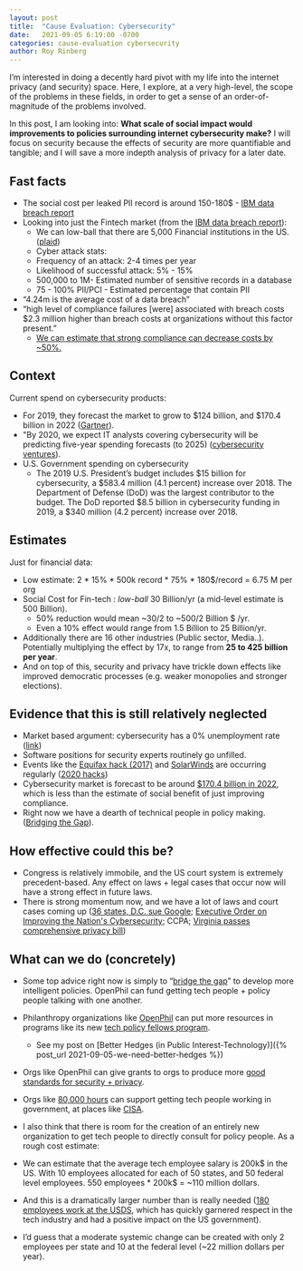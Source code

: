 ```yaml
---
layout: post
title:  "Cause Evaluation: Cybersecurity"
date:   2021-09-05 6:19:00 -0700
categories: cause-evaluation cybersecurity  
author: Roy Rinberg
---
```



I’m interested in doing a decently hard pivot with my life into the internet privacy (and security) space. Here, I explore, at a very high-level, the scope of the problems in these fields, in order to get a sense of an order-of-magnitude of the problems involved.

In this post, I am looking into:
**What scale of social impact would improvements to policies surrounding internet cybersecurity make?**
I will focus on security because the effects of security are more quantifiable and tangible; and I will save a more indepth analysis of privacy for a later date.

## Fast facts
- The social cost per leaked PII record is around 150-180$ - [IBM data breach report](https://www.ibm.com/security/data-breach)
- Looking into just the Fintech market (from the [IBM data breach report](https://www.ibm.com/security/data-breach)):
    - We can low-ball that there are 5,000 Financial institutions in the US. ([plaid](https://plaid.com/blog/how-many-fis/))
    - Cyber attack stats:
    - Frequency of an attack: 2-4 times per year
    - Likelihood of successful attack: 5% - 15% 
    - 500,000 to 1M- Estimated number of sensitive records in a database 
    - 75 - 100% PII/PCI - Estimated percentage that contain PII
- “4.24m is the average cost of a data breach” 
- “high level of compliance failures [were] associated with breach costs $2.3 million higher than breach costs at organizations without this factor present.” 
    - <ins>We can estimate that strong compliance can decrease costs by ~50%. </ins>

## Context
Current spend on cybersecurity products:
- For 2019, they forecast the market to grow to $124 billion, and $170.4 billion in 2022 ([Gartner](https://www.gartner.com/en/documents/3889055)).
- "By 2020, we expect IT analysts covering cybersecurity will be predicting five-year spending forecasts (to 2025) ([cybersecurity ventures](https://cybersecurityventures.com/cybersecurity-market-report/)). 
- U.S. Government spending on cybersecurity
    - The 2019 U.S. President’s budget includes $15 billion for cybersecurity, a $583.4 million (4.1 percent) increase over 2018. The Department of Defense (DoD) was the largest contributor to the budget. The DoD reported $8.5 billion in cybersecurity funding in 2019, a $340 million (4.2 percent) increase over 2018.

## Estimates
Just for financial data: 
- Low estimate: 2 * 15% * 500k record  * 75% * 180$/record = 6.75 M per org
- Social Cost for Fin-tech : *low-ball* 30 Billion/yr  (a mid-level estimate is 500 Billion).
    - 50% reduction would mean ~30/2 to ~500/2 Billion $ /yr.
    - Even a 10% effect would range from 1.5 Billion to 25 Billion/yr.
- Additionally there are 16 other industries (Public sector, Media..). Potentially multiplying the effect by 17x, to range from **25 to 425 billion per year**.
- And on top of this, security and privacy have trickle down effects like improved democratic processes (e.g. weaker monopolies and stronger elections).

## Evidence that this is still relatively neglected
- Market based argument: cybersecurity has a 0% unemployment rate ([link](https://lifars.com/2021/04/cybersecurity-occupation-hit-a-0-unemployment-rate-we-need-more-experts/))
- Software positions for security experts routinely go unfilled.
- Events like the [Equifax hack (2017)](https://en.wikipedia.org/wiki/2017_Equifax_data_breach) and [SolarWinds](https://en.wikipedia.org/wiki/SolarWinds#2019%E2%80%932020_supply_chain_attacks) are occurring regularly ([2020 hacks](https://hacked.com/largest-breaches-and-hacks-of-2020-the-year-of-the-digital-pandemic/)) 
- Cybersecurity market is forecast to be around [$170.4 billion in 2022](https://www.gartner.com/en/documents/3889055), which is less than the estimate of social benefit of just improving compliance.
- Right now we have a dearth of technical people in policy making. ([Bridging the Gap](https://www.schneier.com/essays/archives/2019/11/we_must_bridge_the_g.html)).

## How effective could this be?
- Congress is relatively immobile, and the US court system is extremely precedent-based. Any effect on laws + legal cases that occur now will have a strong effect in future laws.
- There is strong momentum now, and we have a lot of laws and court cases coming up ([36 states, D.C. sue Google](https://www.politico.com/news/2021/07/07/36-states-dc-sue-google-for-alleged-antitrust-violations-in-its-android-app-store-498622); [Executive Order on Improving the Nation's Cybersecurity](https://www.whitehouse.gov/briefing-room/presidential-actions/2021/05/12/executive-order-on-improving-the-nations-cybersecurity/); CCPA; [Virginia passes comprehensive privacy bill](https://www.gibsondunn.com/virginia-passes-comprehensive-privacy-law/)) 

## What can we do (concretely)
- Some top advice right now is simply to “[bridge the gap](https://www.schneier.com/essays/archives/2019/11/we_must_bridge_the_g.html)” to develop more intelligent policies. OpenPhil can fund getting tech people + policy people talking with one another. 
- Philanthropy organizations like [OpenPhil](https://www.openphilanthropy.org/) can put more resources in programs like its new [tech policy fellows program](https://www.openphilanthropy.org/focus/global-catastrophic-risks/technology-policy-fellowship). 
    - See my post on [Better Hedges (in Public Interest-Technology)]({% post_url 2021-09-05-we-need-better-hedges %})

- Orgs like OpenPhil can give grants to orgs to produce more [good standards for security + privacy](https://en.wikipedia.org/wiki/NIST_Cybersecurity_Framework).
- Orgs like [80,000 hours](https://80000hours.org/) can support getting tech people working in government, at places like [CISA](https://www.cisa.gov/).
- I also think that there is room for the creation of an entirely new organization to get tech people to directly consult for policy people. As a rough cost estimate:
- We can estimate that the average tech employee salary is 200k$ in the US. With 10 employees allocated for each of 50 states, and 50 federal level employees. 550 employees * 200k$ = ~110 million dollars.
- And this is a dramatically larger number than is really needed ([180 employees work at the USDS](https://fcw.com/blogs/lectern/2020/11/kelman-digital-service-growth.aspx?m=1), which has quickly garnered respect in the tech industry and had a positive impact on the US government).
- I’d guess that a moderate systemic change can be created with only 2 employees per state and 10 at the federal level (~22 million dollars per year).

